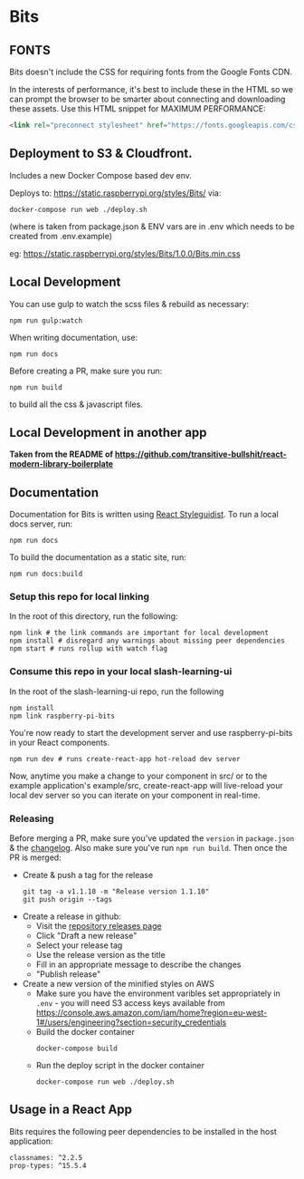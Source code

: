 # Bits

## FONTS

Bits doesn't include the CSS for requiring fonts from the Google Fonts CDN.

In the interests of performance, it's best to include these in the HTML so we can prompt the browser to be smarter about connecting and downloading these assets. Use this HTML snippet for MAXIMUM PERFORMANCE:

```html
<link rel="preconnect stylesheet" href="https://fonts.googleapis.com/css?family=Rubik:300,500,700|Space+Mono" media="all" type="text/css" crossorigin />
```

## Deployment to S3 & Cloudfront.

Includes a new Docker Compose based dev env.

Deploys to: https://static.raspberrypi.org/styles/Bits/<version> via:

`docker-compose run web ./deploy.sh`

(where <version> is taken from package.json & ENV vars are in .env which needs to be created from .env.example)

eg: https://static.raspberrypi.org/styles/Bits/1.0.0/Bits.min.css

## Local Development

You can use gulp to watch the scss files & rebuild as necessary:
```
npm run gulp:watch
```

When writing documentation, use:
```
npm run docs
```

Before creating a PR, make sure you run:
```
npm run build
```
to build all the css & javascript files.

## Local Development in another app

**Taken from the README of https://github.com/transitive-bullshit/react-modern-library-boilerplate**

## Documentation

Documentation for Bits is written using [React Styleguidist](https://react-styleguidist.js.org). To run a local docs server, run:
```
npm run docs
```

To build the documentation as a static site, run:
```
npm run docs:build
```

### Setup this repo for local linking

In the root of this directory, run the following:

    npm link # the link commands are important for local development
    npm install # disregard any warnings about missing peer dependencies
    npm start # runs rollup with watch flag

### Consume this repo in your local slash-learning-ui

In the root of the slash-learning-ui repo, run the following

    npm install
    npm link raspberry-pi-bits

You're now ready to start the development server and use raspberry-pi-bits in your React components.

    npm run dev # runs create-react-app hot-reload dev server

Now, anytime you make a change to your component in src/ or to the example application's example/src, create-react-app will live-reload your local dev server so you can iterate on your component in real-time.

### Releasing

Before merging a PR, make sure you've updated the `version` in `package.json` & the [changelog](./CHANGELOG.md).
Also make sure you've run `npm run build`.
Then once the PR is merged:
* Create & push a tag for the release
  ```
  git tag -a v1.1.10 -m "Release version 1.1.10"
  git push origin --tags
  ```
* Create a release in github:
    * Visit the [repository releases page](https://github.com/RaspberryPiFoundation/Bits/releases)
    * Click "Draft a new release"
    * Select your release tag
    * Use the release version as the title
    * Fill in an appropriate message to describe the changes
    * "Publish release"
* Create a new version of the minified styles on AWS
    * Make sure you have the environment varibles set appropriately in `.env` - you will need S3 access keys available from https://console.aws.amazon.com/iam/home?region=eu-west-1#/users/engineering?section=security_credentials
    * Build the docker container
      ```
      docker-compose build
      ```
    * Run the deploy script in the docker container
      ```
      docker-compose run web ./deploy.sh
      ```


## Usage in a React App

Bits requires the following peer dependencies to be installed in the host application:

```
classnames: ^2.2.5
prop-types: ^15.5.4
```
